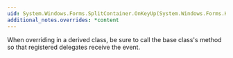 ```yaml
---
uid: System.Windows.Forms.SplitContainer.OnKeyUp(System.Windows.Forms.KeyEventArgs)
additional_notes.overrides: *content
---
```


<p>When overriding <xref href="System.Windows.Forms.SplitContainer.OnKeyUp(System.Windows.Forms.KeyEventArgs)"></xref> in a derived class, be sure to call the base class's <xref href="System.Windows.Forms.SplitContainer.OnKeyUp(System.Windows.Forms.KeyEventArgs)"></xref> method so that registered delegates receive the event.</p>



